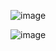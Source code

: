 ![image](https://github.com/arifnrrmdn/belajar-java-database/assets/91766087/f481d568-0f4a-433d-8f8c-20947301d8b9)

![image](https://github.com/arifnrrmdn/belajar-java-database/assets/91766087/fbe15ec5-5e26-461b-b3ba-2141e01978b6)

